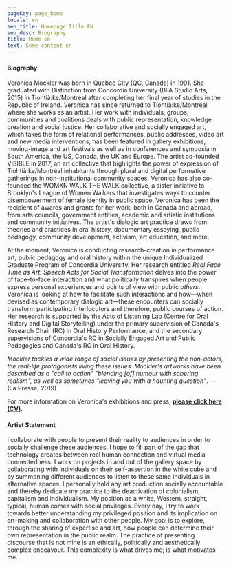 ```yaml
---
pageKey: page_home
locale: en
seo_title: Homepage Title EN
seo_desc: Biography
title: Home en
text: Some content en
---
```

#### **Biography**

Veronica Mockler was born in Quebec City (QC, Canada) in 1991. She graduated with Distinction from Concordia University (BFA Studio Arts, 2015) in Tiohtià:ke/Montréal after completing her final year of studies in the Republic of Ireland. Veronica has since returned to Tiohtià:ke/Montréal where she works as an artist. Her work with individuals, groups, communities and coalitions deals with public representation, knowledge creation and social justice. Her collaborative and socially engaged art, which takes the form of relational performances, public addresses, video art and new media interventions, has been featured in gallery exhibitions, moving-image and art festivals as well as in conferences and symposia in South America, the US, Canada, the UK and Europe. The artist co-founded VISIBLE in 2017, an art collective that highlights the power of expression of Tiohtià:ke/Montréal inhabitants through plural and digital performative gatherings in non-institutional community spaces. Veronica has also co-founded the WOMXN WALK THE WALK collective, a sister initiative to Brooklyn's League of Women Walkers that investigates ways to counter disempowerment of female identity in public space. Veronica has been the recipient of awards and grants for her work, both in Canada and abroad, from arts councils, government entities, academic and artistic institutions and community initiatives. The artist's dialogic art practice draws from theories and practices in oral history, documentary essaying, public pedagogy, community development, activism, art education, and more. 

At the moment, Veronica is conducting research-creation in performance art, public pedagogy and oral history within the unique Individualized Graduate Program of Concordia University. Her research entitled _Real Face Time as Art: Speech Acts for Social Transformation_ delves into the power of face-to-face interaction and what politically transpires when people express personal experiences and points of view with public _others_. Veronica is looking at how to facilitate such interactions and how—when devised as contemporary dialogic art—these encounters can socially transform participating interlocutors and therefore, public courses of action. Her research is supported by the Acts of Listening Lab (Centre for Oral History and Digital Storytelling) under the primary supervision of Canada's Research Chair (RC) in Oral History Performance, and the secondary supervisions of Concordia's RC in Socially Engaged Art and Public Pedagogies and Canada's RC in Oral History.

_Mockler tackles a wide range of social issues by presenting the non-actors, the real-life protagonists living these issues. Mockler's artworks have been described as a "call to action" "blending \[of] humour with sobering realism", as well as sometimes "leaving you with a haunting question"_. — (La Presse, 2019) 

For more information on Veronica's exhibitions and press, **[please click here (CV)](https://drive.google.com/file/d/1oONqAnCmwYJ8i0XJxqf3JVO2GSeVfKN2/view?usp=sharing).**

#### **Artist Statement**

I collaborate with people to present their reality to audiences in order to socially challenge these audiences. I hope to fill part of the gap that technology creates between real human connection and virtual media connectedness. I work on projects in and out of the gallery space by collaborating with individuals on their self-assertion in the white cube and by summoning different audiences to listen to these same individuals in alternative spaces. I personally hold any art production socially accountable and thereby dedicate my practice to the deactivation of colonialism, capitalism and individualism. My position as a white, Western, straight, typical, human comes with social privileges. Every day, I try to work towards better understanding my privileged position and its implication on art-making and collaboration with other people. My goal is to explore, through the sharing of expertise and art, how people can determine their own representation in the public realm. The practice of presenting discourse that is not mine is an ethically, politically and aesthetically complex endeavour. This complexity is what drives me; is what motivates me.
